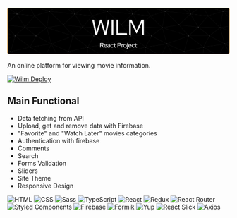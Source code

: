 ![Header](https://github.com/ADmtr2001/ADmtr2001/blob/main/wilm.png?raw=true)

An online platform for viewing movie information.

[![Wilm Deploy](https://img.shields.io/badge/-Wilm_Deploy-black?style=for-the-badge&logo=asciinema&logoColor=orange)](https://wilm.netlify.app)

## Main Functional

- Data fetching from API
- Upload, get and remove data with Firebase
- "Favorite" and "Watch Later" movies categories
- Authentication with firebase
- Comments
- Search
- Forms Validation
- Sliders
- Site Theme
- Responsive Design

![HTML](https://img.shields.io/badge/-HTML-black?style=for-the-badge&logo=html5)
![CSS](https://img.shields.io/badge/-CSS-black?style=for-the-badge&logo=css3&logoColor=blue)
![Sass](https://img.shields.io/badge/-Sass-black?style=for-the-badge&logo=Sass)
![TypeScript](https://img.shields.io/badge/-TypeScript-black?style=for-the-badge&logo=typescript)
![React](https://img.shields.io/badge/-React-black?style=for-the-badge&logo=react)
![Redux](https://img.shields.io/badge/-Redux-black?style=for-the-badge&logo=redux)
![React Router](https://img.shields.io/badge/-React_Router_Dom-black?style=for-the-badge&logo=reactrouter)
![Styled Components](https://img.shields.io/badge/-Styled_Components-black?style=for-the-badge&logo=styledcomponents)
![Firebase](https://img.shields.io/badge/-Firebase-black?style=for-the-badge&logo=firebase)
![Formik](https://img.shields.io/badge/-Formik-black?style=for-the-badge)
![Yup](https://img.shields.io/badge/-Yup-black?style=for-the-badge)
![React Slick](https://img.shields.io/badge/-React_Slick-black?style=for-the-badge)
![Axios](https://img.shields.io/badge/-Axios-black?style=for-the-badge)
